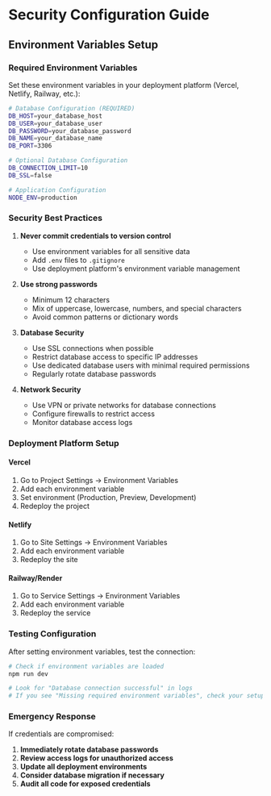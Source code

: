 # Security Configuration Guide

## Environment Variables Setup

### Required Environment Variables

Set these environment variables in your deployment platform (Vercel, Netlify, Railway, etc.):

```bash
# Database Configuration (REQUIRED)
DB_HOST=your_database_host
DB_USER=your_database_user
DB_PASSWORD=your_database_password
DB_NAME=your_database_name
DB_PORT=3306

# Optional Database Configuration
DB_CONNECTION_LIMIT=10
DB_SSL=false

# Application Configuration
NODE_ENV=production
```

### Security Best Practices

1. **Never commit credentials to version control**
   - Use environment variables for all sensitive data
   - Add `.env` files to `.gitignore`
   - Use deployment platform's environment variable management

2. **Use strong passwords**
   - Minimum 12 characters
   - Mix of uppercase, lowercase, numbers, and special characters
   - Avoid common patterns or dictionary words

3. **Database Security**
   - Use SSL connections when possible
   - Restrict database access to specific IP addresses
   - Use dedicated database users with minimal required permissions
   - Regularly rotate database passwords

4. **Network Security**
   - Use VPN or private networks for database connections
   - Configure firewalls to restrict access
   - Monitor database access logs

### Deployment Platform Setup

#### Vercel
1. Go to Project Settings → Environment Variables
2. Add each environment variable
3. Set environment (Production, Preview, Development)
4. Redeploy the project

#### Netlify
1. Go to Site Settings → Environment Variables
2. Add each environment variable
3. Redeploy the site

#### Railway/Render
1. Go to Service Settings → Environment Variables
2. Add each environment variable
3. Redeploy the service

### Testing Configuration

After setting environment variables, test the connection:

```bash
# Check if environment variables are loaded
npm run dev

# Look for "Database connection successful" in logs
# If you see "Missing required environment variables", check your setup
```

### Emergency Response

If credentials are compromised:

1. **Immediately rotate database passwords**
2. **Review access logs for unauthorized access**
3. **Update all deployment environments**
4. **Consider database migration if necessary**
5. **Audit all code for exposed credentials** 